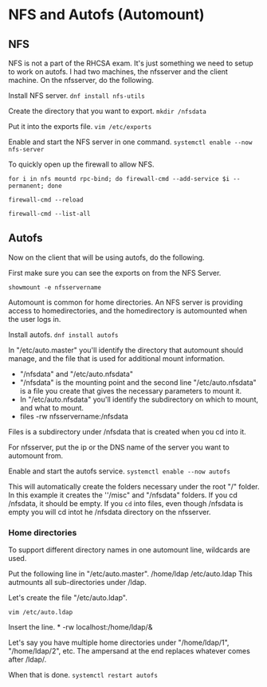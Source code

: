 # NFS and Autofs (Automount)

## NFS

NFS is not a part of the RHCSA exam. It's just something we need to setup to work on autofs. I had two machines, the nfsserver and the client machine. On the nfsserver, do the following.

Install NFS server.
``dnf install nfs-utils``

Create the directory that you want to export. 
``mkdir /nfsdata``

Put it into the exports file.
``vim /etc/exports``

Enable and start the NFS server in one command.
``systemctl enable --now nfs-server``

To quickly open up the firewall to allow NFS.

``for i in nfs mountd rpc-bind; do firewall-cmd --add-service $i --permanent; done``

``firewall-cmd --reload``

``firewall-cmd --list-all``

## Autofs

Now on the client that will be using autofs, do the following.

First make sure you can see the exports on from the NFS Server.

``showmount -e nfsservername``

Automount is common for home directories. An NFS server is providing access to homedirectories, and the homedirectory is automounted when the user logs in.

Install autofs.
``dnf install autofs``

In "/etc/auto.master" you'll identify the directory that automount should manage, and the file that is used for additional mount information.

- "/nfsdata" and "/etc/auto.nfsdata"
- "/nfsdata" is the mounting point and the second line "/etc/auto.nfsdata" is a file you create that gives the necessary parameters to mount it.
- In "/etc/auto.nfsdata" you'll identify the subdirectory on which to mount, and what to mount.
- files -rw nfsservername:/nfsdata

Files is a subdirectory under /nfsdata that is created when you cd into it.

For nfsserver, put the ip or the DNS name of the server you want to automount from.

Enable and start the autofs service.
``systemctl enable --now autofs``

This will automatically create the folders necessary under the root "/" folder. In this example it creates the ''/misc" and "/nfsdata" folders. If you cd /nfsdata, it should be empty. If you ``cd`` into files, even though /nfsdata is empty you will cd intot he /nfsdata directory on the nfsserver.

### Home directories

To support different directory names in one automount line, wildcards are used.

Put the following line in "/etc/auto.master".
/home/ldap    /etc/auto.ldap
This autmounts all sub-directories under /ldap.

Let's create the file "/etc/auto.ldap".

``vim /etc/auto.ldap``

Insert the line.
\*    -rw  localhost:/home/ldap/&

Let's say you have multiple home directories under "/home/ldap/1", "/home/ldap/2", etc. The ampersand at the end replaces whatever comes after /ldap/.

When that is done.
``systemctl restart autofs``



